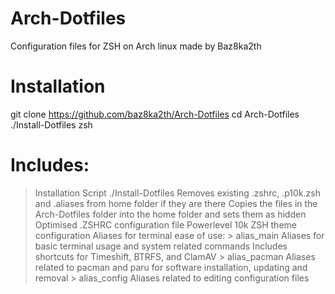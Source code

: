# Arch-Dotfiles
Configuration files for ZSH on Arch linux made by Baz8ka2th

# Installation
  git clone https://github.com/baz8ka2th/Arch-Dotfiles 
  cd Arch-Dotfiles
  ./Install-Dotfiles
  zsh

# Includes:
> Installation Script ./Install-Dotfiles
    Removes existing .zshrc, .p10k.zsh and .aliases from home folder if they are there
    Copies the files in the Arch-Dotfiles folder into the home folder and sets them as hidden 
> Optimised .ZSHRC configuration file
> Powerlevel 10k ZSH theme configuration
> Aliases for terminal ease of use:
    > alias_main
        Aliases for basic terminal usage and system related commands
        Includes shortcuts for Timeshift, BTRFS, and ClamAV
    > alias_pacman
        Aliases related to pacman and paru for software installation, updating and removal
    > alias_config
        Aliases related to editing configuration files
